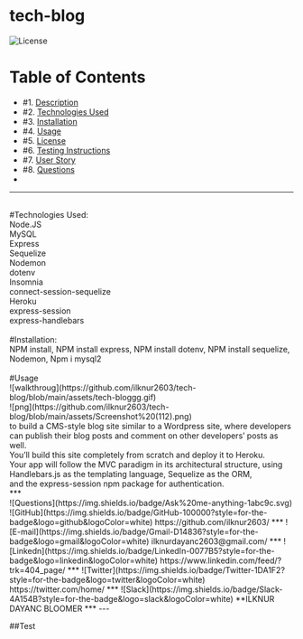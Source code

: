 # tech-blog
![License](https://img.shields.io/badge/License%3A-MIT-green)
# Table of Contents

* #1.  [Description](#description)
* #2.  [Technologies Used](#technologies-used)
* #3.  [Installation](#installation)
* #4.  [Usage](#usage)
* #5.  [License](#license)
* #6.  [Testing Instructions](#testing-instructions)
* #7.  [User Story](#User-Story)
* #8.  [Questions](#questions)
* <br>
----
<br>
#Technologies Used:
<br>
Node.JS
<br>
MySQL
<br>
Express
<br>
Sequelize
<br>
Nodemon
<br>
dotenv
<br> 
Insomnia
<br>
connect-session-sequelize
<br> 
Heroku
<br> 
express-session
<br> 
express-handlebars
<br> 
<br> 
#Installation:
<br>
NPM install, NPM install express, NPM install dotenv, NPM install sequelize, Nodemon,  Npm i mysql2
<br>
<br>
#Usage
<br>
![walkthroug](https://github.com/ilknur2603/tech-blog/blob/main/assets/tech-bloggg.gif)
<br>
![png](https://github.com/ilknur2603/tech-blog/blob/main/assets/Screenshot%20(112).png)
<br>
to build a CMS-style blog site similar to a Wordpress site, where developers can publish their blog posts and comment on other developers’ posts as well.<br> 
You’ll build this site completely from scratch and deploy it to Heroku. <br>
Your app will follow the MVC paradigm in its architectural structure, using Handlebars.js as the templating language, Sequelize as the ORM, <br> 
and the express-session npm package for authentication.
<br>
***
<br>
![Questions](https://img.shields.io/badge/Ask%20me-anything-1abc9c.svg)
<br>
![GitHub](https://img.shields.io/badge/GitHub-100000?style=for-the-badge&logo=github&logoColor=white)      https://github.com/ilknur2603/
***
![E-mail](https://img.shields.io/badge/Gmail-D14836?style=for-the-badge&logo=gmail&logoColor=white)        ilknurdayanc2603@gmail.com/
***
![Linkedn](https://img.shields.io/badge/LinkedIn-0077B5?style=for-the-badge&logo=linkedin&logoColor=white) https://www.linkedin.com/feed/?trk=404_page/
***
![Twitter](https://img.shields.io/badge/Twitter-1DA1F2?style=for-the-badge&logo=twitter&logoColor=white)   https://twitter.com/home/
***
![Slack](https://img.shields.io/badge/Slack-4A154B?style=for-the-badge&logo=slack&logoColor=white)         **ILKNUR DAYANC BLOOMER
***
---

##Test
